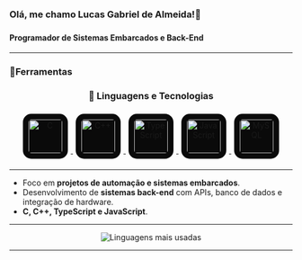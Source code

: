 <p align="center">
  <h3>Olá, me chamo Lucas Gabriel de Almeida!👋<h3>
  <h4>Programador de Sistemas Embarcados e Back-End</h4>
</p>

---

### 🧩Ferramentas

<h3 align="center">🚀 Linguagens e Tecnologias</h3>

<p align="center">
  <a href="https://en.wikipedia.org/wiki/C_(programming_language)" target="_blank">
    <img 
      src="https://cdn.jsdelivr.net/gh/devicons/devicon/icons/c/c-original.svg" 
      alt="C" 
      width="60" 
      height="60" 
      style="background-color:#0a0a0a; border-radius:15px; padding:10px; margin:5px;"
    />
  </a>
  <a href="https://isocpp.org/" target="_blank">
    <img 
      src="https://cdn.jsdelivr.net/gh/devicons/devicon/icons/cplusplus/cplusplus-original.svg" 
      alt="C++" 
      width="60" 
      height="60" 
      style="background-color:#0a0a0a; border-radius:15px; padding:10px; margin:5px;"
    />
  </a>
  <a href="https://www.typescriptlang.org/" target="_blank">
    <img 
      src="https://cdn.jsdelivr.net/gh/devicons/devicon/icons/typescript/typescript-original.svg" 
      alt="TypeScript" 
      width="60" 
      height="60" 
      style="background-color:#0a0a0a; border-radius:15px; padding:10px; margin:5px;"
    />
  </a>
  <a href="https://developer.mozilla.org/en-US/docs/Web/JavaScript" target="_blank">
    <img 
      src="https://cdn.jsdelivr.net/gh/devicons/devicon/icons/javascript/javascript-original.svg" 
      alt="JavaScript" 
      width="60" 
      height="60" 
      style="background-color:#0a0a0a; border-radius:15px; padding:10px; margin:5px;"
    />
  </a>
  <a href="https://www.mysql.com/" target="_blank">
    <img 
      src="https://cdn.jsdelivr.net/gh/devicons/devicon/icons/mysql/mysql-original.svg" 
      alt="MySQL" 
      width="60" 
      height="60" 
      style="background-color:#0a0a0a; border-radius:15px; padding:10px; margin:5px;"
    />
  </a>
</p>


---
-  Foco em **projetos de automação e sistemas embarcados**.  
-  Desenvolvimento de **sistemas back-end** com APIs, banco de dados e integração de hardware.  
-  **C, C++, TypeScript e JavaScript**.    
---


<p align="center">
  <img 
       src="https://github-readme-stats.vercel.app/api/top-langs/?username=AceXzMM&layout=compact&langs_count=6&theme=tokyonight" 
       alt="Linguagens mais usadas"
  />
</p>

---
